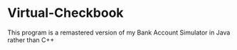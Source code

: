 # Virtual-Checkbook
This program is a remastered version of my Bank Account Simulator in Java rather than C++
